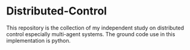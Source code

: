 # Distributed-Control
This repository is the collection of my independent study on distributed control especially multi-agent systems. The ground code use in this implementation is python. 
